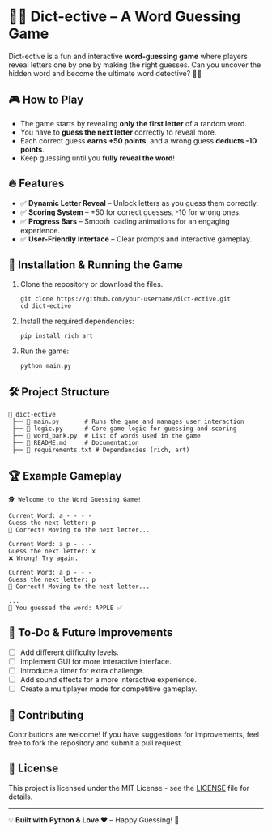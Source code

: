 # 🕵🏻 Dict-ective – A Word Guessing Game  

Dict-ective is a fun and interactive **word-guessing game** where players reveal letters one by one by making the right guesses. Can you uncover the hidden word and become the ultimate word detective? 🧐✨  

## 🎮 How to Play  
- The game starts by revealing **only the first letter** of a random word.  
- You have to **guess the next letter** correctly to reveal more.  
- Each correct guess **earns +50 points**, and a wrong guess **deducts -10 points**.  
- Keep guessing until you **fully reveal the word**!  

## 🔥 Features  
- ✅ **Dynamic Letter Reveal** – Unlock letters as you guess them correctly.  
- ✅ **Scoring System** – +50 for correct guesses, -10 for wrong ones.  
- ✅ **Progress Bars** – Smooth loading animations for an engaging experience.  
- ✅ **User-Friendly Interface** – Clear prompts and interactive gameplay.  

## 🚀 Installation & Running the Game  
1. Clone the repository or download the files.  
   ```
   git clone https://github.com/your-username/dict-ective.git
   cd dict-ective
   ```
2. Install the required dependencies:  
   ```
   pip install rich art
   ```
3. Run the game:  
   ```
   python main.py
   ```

## 🛠️ Project Structure  
```
📂 dict-ective
 ├── 📜 main.py       # Runs the game and manages user interaction
 ├── 📜 logic.py      # Core game logic for guessing and scoring
 ├── 📜 word_bank.py  # List of words used in the game
 ├── 📜 README.md     # Documentation
 ├── 📜 requirements.txt # Dependencies (rich, art)
```

## 🏆 Example Gameplay  
```
🕵️ Welcome to the Word Guessing Game!

Current Word: a - - - -
Guess the next letter: p
🎉 Correct! Moving to the next letter...

Current Word: a p - - -
Guess the next letter: x
❌ Wrong! Try again.

Current Word: a p - - -
Guess the next letter: p
🎉 Correct! Moving to the next letter...

...
🎉 You guessed the word: APPLE ✅
```

## 📌 To-Do & Future Improvements  
- [ ] Add different difficulty levels.  
- [ ] Implement GUI for more interactive interface.  
- [ ] Introduce a timer for extra challenge.  
- [ ] Add sound effects for a more interactive experience.  
- [ ] Create a multiplayer mode for competitive gameplay.
      
## 🤝 Contributing  
Contributions are welcome! If you have suggestions for improvements, feel free to fork the repository and submit a pull request.  

## 📜 License  
This project is licensed under the MIT License - see the [LICENSE](LICENSE) file for details.  

---

💡 **Built with Python & Love ❤️** – Happy Guessing! 🚀  

